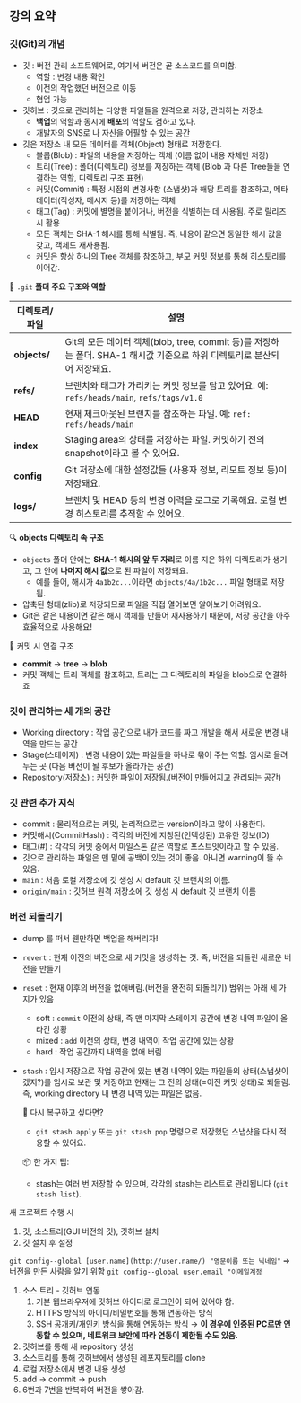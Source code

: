 ## 강의 요약

### 깃(Git)의 개념

- 깃 : 버전 관리 소프트웨어로, 여기서 버전은 곧 소스코드를 의미함.
    - 역할 : 변경 내용 확인
    - 이전의 작업했던 버전으로 이동
    - 협업 가능
- 깃허브 : 깃으로 관리하는 다양한 파일들을 원격으로 저장, 관리하는 저장소
    - **백업**의 역할과 동시에 **배포**의 역할도 겸하고 있다.
    - 개발자의 SNS로 나 자신을 어필할 수 있는 공간
- 깃은 저장소 내 모든 데이터를 객체(Object) 형태로 저장한다.
    - 블롭(Blob) : 파일의 내용을 저장하는 객체 (이름 없이 내용 자체만 저장)
    - 트리(Tree) : 폴더(디렉토리) 정보를 저장하는 객체 (Blob 과 다른 Tree들을 연결하는 역할, 디렉토리 구조 표현)
    - 커밋(Commit) : 특정 시점의 변경사항 (스냅샷)과 해당 트리를 참조하고, 메타 데이터(작성자, 메시지 등)를 저장하는 객체
    - 태그(Tag) : 커밋에 별명을 붙이거나, 버전을 식별하는 데 사용됨. 주로 릴리즈 시 활용
    - 모든 객체는 SHA-1 해시를 통해 식별됨. 즉, 내용이 같으면 동일한 해시 값을 갖고, 객체도 재사용됨.
    - 커밋은 항상 하나의 Tree 객체를 참조하고, 부모 커밋 정보를 통해 히스토리를 이어감.

📁 `.git` **폴더 주요 구조와 역할**

| 디렉토리/파일 | 설명 |
| --- | --- |
| **objects/** | Git의 모든 데이터 객체(blob, tree, commit 등)를 저장하는 폴더. SHA-1 해시값 기준으로 하위 디렉토리로 분산되어 저장돼요. |
| **refs/** | 브랜치와 태그가 가리키는 커밋 정보를 담고 있어요. 예: `refs/heads/main`, `refs/tags/v1.0` |
| **HEAD** | 현재 체크아웃된 브랜치를 참조하는 파일. 예: `ref: refs/heads/main` |
| **index** | Staging area의 상태를 저장하는 파일. 커밋하기 전의 snapshot이라고 볼 수 있어요. |
| **config** | Git 저장소에 대한 설정값들 (사용자 정보, 리모트 정보 등)이 저장돼요. |
| **logs/** | 브랜치 및 HEAD 등의 변경 이력을 로그로 기록해요. 로컬 변경 히스토리를 추적할 수 있어요. |

🔍 **objects 디렉토리 속 구조**

- `objects` 폴더 안에는 **SHA-1 해시의 앞 두 자리**로 이름 지은 하위 디렉토리가 생기고, 그 안에 **나머지 해시 값**으로 된 파일이 저장돼요.
    - 예를 들어, 해시가 `4a1b2c...`이라면 `objects/4a/1b2c...` 파일 형태로 저장됨.
- 압축된 형태(zlib)로 저장되므로 파일을 직접 열어보면 알아보기 어려워요.
- Git은 같은 내용이면 같은 해시 객체를 만들어 재사용하기 때문에, 저장 공간을 아주 효율적으로 사용해요!

🎯 커밋 시 연결 구조

- **commit** → **tree** → **blob**
- 커밋 객체는 트리 객체를 참조하고, 트리는 그 디렉토리의 파일을 blob으로 연결하죠

### 깃이 관리하는 세 개의 공간

- Working directory : 작업 공간으로 내가 코드를 짜고 개발을 해서 새로운 변경 내역을 만드는 공간
- Stage(스테이지) : 변경 내용이 있는 파일들을 하나로 묶어 주는 역할. 임시로 올려두는 곳 (다음 버전이 될 후보가 올라가는 공간)
- Repository(저장소) : 커밋한 파일이 저장됨.(버전이 만들어지고 관리되는 공간)

### 깃 관련 추가 지식

- commit : 물리적으로는 커밋, 논리적으로는 version이라고 많이 사용한다.
- 커밋해시(CommitHash) : 각각의 버전에 지칭된(인덱싱된) 고유한 정보(ID)
- 태그(#) : 각각의 커밋 중에서 마일스톤 같은 역할로 포스트잇이라고 할 수 있음.
- 깃으로 관리하는 파일은 맨 밑에 공백이 있는 것이 좋음. 아니면 warning이 뜰 수 있음.
- `main` : 처음 로컬 저장소에 깃 생성 시 default 깃 브랜치의 이름.
- `origin/main` : 깃허브 원격 저장소에 깃 생성 시 default 깃 브랜치 이름

### 버전 되돌리기

- dump 를 떠서 웬만하면 백업을 해버리자!
- `revert` : 현재 이전의 버전으로 새 커밋을 생성하는 것. 즉, 버전을 되돌린 새로운 버전을 만들기
- `reset` : 현재 이후의 버전을 없애버림.(버전을 완전히 되돌리기) 범위는 아래 세 가지가 있음
    - soft : `commit` 이전의 상태, 즉 맨 마지막 스테이지 공간에 변경 내역 파일이 올라간 상황
    - mixed : `add` 이전의 상태, 변경 내역이 작업 공간에 있는 상황
    - hard : 작업 공간까지 내역을 없애 버림
- `stash` : 임시 저장으로 작업 공간에 있는 변경 내역이 있는 파일들의 상태(스냅샷이겠지?)를 임시로 보관 및 저장하고 현재는 그 전의 상태(=이전 커밋 상태)로 되돌림. 즉, working directory 내 변경 내역 있는 파일은 없음.
    
    🔄 다시 복구하고 싶다면?
    
    - `git stash apply` 또는 `git stash pop` 명령으로 저장했던 스냅샷을 다시 적용할 수 있어요.
    
    📦 한 가지 팁:
    
    - stash는 여러 번 저장할 수 있으며, 각각의 stash는 리스트로 관리됩니다 (`git stash list`).

새 프로젝트 수행 시

1. 깃, 소스트리(GUI 버전의 깃), 깃허브 설치
2. 깃 설치 후 설정

`git config--global [user.name](http://user.name/) "영문이름 또는 닉네임"` ➔ 버전을 만든 사람을 알기 위함
`git config--global user.email "이메일계정`

1. 소스 트리 - 깃허브 연동
    1. 기본 웹브라우저에 깃허브 아이디로 로그인이 되어 있어야 함.
    2. HTTPS 방식의 아이디/비밀번호를 통해 연동하는 방식
    3. SSH 공개키/개인키 방식을 통해 연동하는 방식 → **이 경우에 인증된 PC로만 연동할 수 있으며, 네트워크 보안에 따라 연동이 제한될 수도 있음.**
2. 깃허브를 통해 새 repository 생성
3. 소스트리를 통해 깃허브에서 생성된 레포지토리를 clone
4. 로컬 저장소에서 변경 내용 생성
5. add → commit → push
6. 6번과 7번을 반복하여 버전을 쌓아감.